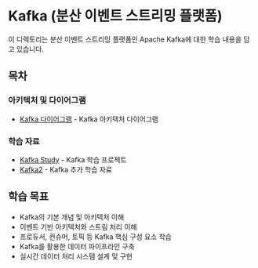 # Kafka (분산 이벤트 스트리밍 플랫폼)

이 디렉토리는 분산 이벤트 스트리밍 플랫폼인 Apache Kafka에 대한 학습 내용을 담고 있습니다.

## 목차

### 아키텍처 및 다이어그램
- [Kafka 다이어그램](/Tools/kafka/제목%20없는%20다이어그램.drawio) - Kafka 아키텍처 다이어그램

### 학습 자료
- [Kafka Study](/Tools/kafka/kafka_study%202/) - Kafka 학습 프로젝트
- [Kafka2](/Tools/kafka/kafka2/) - Kafka 추가 학습 자료

## 학습 목표
- Kafka의 기본 개념 및 아키텍처 이해
- 이벤트 기반 아키텍처와 스트림 처리 이해
- 프로듀서, 컨슈머, 토픽 등 Kafka 핵심 구성 요소 학습
- Kafka를 활용한 데이터 파이프라인 구축
- 실시간 데이터 처리 시스템 설계 및 구현 